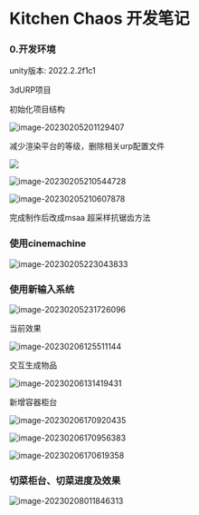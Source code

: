 # Kitchen Chaos 开发笔记

### 0.开发环境

unity版本: 2022.2.2f1c1

3dURP项目

初始化项目结构

![image-20230205201129407](img/KitchenChaos/image-20230205201129407.png)

减少渲染平台的等级，删除相关urp配置文件

![](img/KitchenChaos/image-20230205201214628.png)



![image-20230205210544728](img/KitchenChaos/image-20230205210544728.png)

![image-20230205210607878](img/KitchenChaos/image-20230205210607878.png)

完成制作后改成msaa 超采样抗锯齿方法

### 使用cinemachine

![image-20230205223043833](img/KitchenChaos/image-20230205223043833.png)

### 使用新输入系统

![image-20230205231726096](img/KitchenChaos/image-20230205231726096.png)

当前效果

![image-20230206125511144](img/KitchenChaos/image-20230206125511144.png)

交互生成物品

![image-20230206131419431](img/KitchenChaos/image-20230206131419431.png)

新增容器柜台

![image-20230206170920435](img/KitchenChaos/image-20230206170920435.png)

![image-20230206170956383](img/KitchenChaos/image-20230206170956383.png)

![image-20230206170619358](img/KitchenChaos/image-20230206170619358.png)

### 切菜柜台、切菜进度及效果

![image-20230208011846313](img/KitchenChaos/image-20230208011846313.png)

